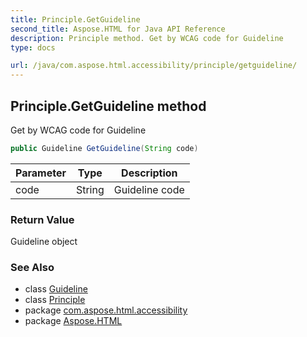 ```yaml
---
title: Principle.GetGuideline
second_title: Aspose.HTML for Java API Reference
description: Principle method. Get by WCAG code for Guideline
type: docs

url: /java/com.aspose.html.accessibility/principle/getguideline/
---
```

## Principle.GetGuideline method

Get by WCAG code for Guideline

```java
public Guideline GetGuideline(String code)
```

| Parameter | Type | Description |
| --- | --- | --- |
| code | String | Guideline code |

### Return Value

Guideline object

### See Also

* class [Guideline](../../guideline/)
* class [Principle](../)
* package [com.aspose.html.accessibility](../../../com.aspose.html.accessibility/)
* package [Aspose.HTML](../../../)
